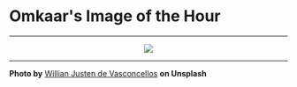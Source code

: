 # Omkaar's Image of the Hour

---

<div align="center">

<a href="https://unsplash.com/photos/empty-street-with-yellow-traffic-light-ctxoPCtIPh4">
  <img src="https://images.unsplash.com/photo-1754079132799-c766676cda0a?crop=entropy&cs=tinysrgb&fit=max&fm=jpg&ixid=M3w3NjA2Nzh8MHwxfHJhbmRvbXx8fHx8fHx8fDE3NTUzNzQ0MDB8&ixlib=rb-4.1.0&q=80&w=1080" style="max-width:100%; height:auto;">
</a>



</div>

---

**Photo by** [Willian Justen de Vasconcellos](https://unsplash.com/@willianjusten) **on Unsplash**
